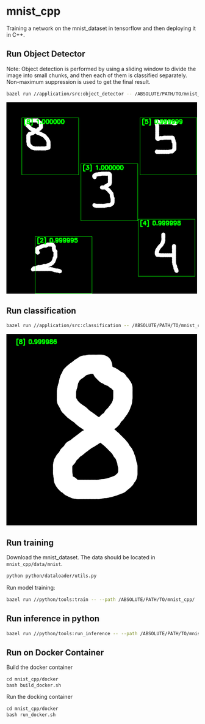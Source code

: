 # mnist_cpp
Training a network on the mnist_dataset in tensorflow and then deploying it in C++.

## Run Object Detector 
Note: Object detection is performed by using a sliding window to divide the image into small chunks, and then each of them is classified separately. Non-maximum suppression is used to get the final result.
```bash
bazel run //application/src:object_detector -- /ABSOLUTE/PATH/TO/mnist_cpp/assets/ckpts /ABSOLUTE/PATH/TO/mnist_cpp/assets/imgs/multi.png
```
![image description](assets/teaser/output_object_detection.png)

## Run classification
```bash
bazel run //application/src:classification -- /ABSOLUTE/PATH/TO/mnist_cpp/assets/ckpts /ABSOLUTE/PATH/TO/mnist_cpp/assets/imgs/single.png
```
![image description](assets/teaser/output_classification.png)

## Run training
Download the mnist_dataset. The data should be located in `mnist_cpp/data/mnist`.
```bash
python python/dataloader/utils.py
```

Run model training:
```bash
bazel run //python/tools:train -- --path /ABSOLUTE/PATH/TO/mnist_cpp/
```

## Run inference in python
```bash
bazel run //python/tools:run_inference -- --path /ABSOLUTE/PATH/TO/mnist_cpp/
```

## Run on Docker Container 
Build the docker container 
```
cd mnist_cpp/docker
bash build_docker.sh
```
Run the docking container 
```
cd mnist_cpp/docker
bash run_docker.sh
```